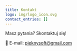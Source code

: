 ```yaml
---
title: Kontakt
logo: img/logo_icon.svg
contact_entries: []
---
```



Masz pytania? Skontaktuj się!

📧 E-mail: <a href="mailto:pieknysoft@gmail.com">pieknysoft@gmail.com</a>